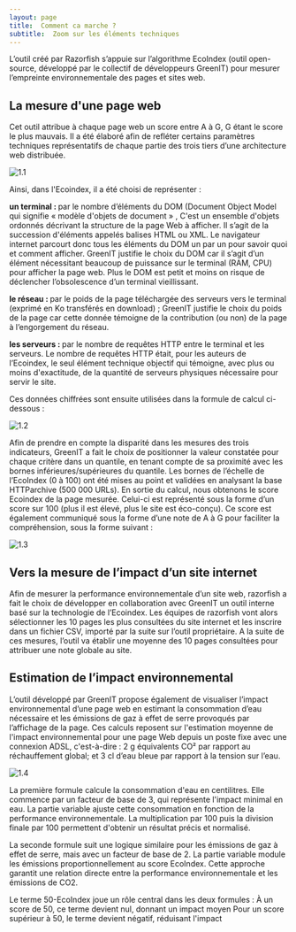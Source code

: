 ```yaml
---
layout: page
title:  Comment ca marche ?
subtitle:  Zoom sur les éléments techniques
---
```

L’outil créé par Razorfish s’appuie sur l’algorithme EcoIndex (outil open-source, développé par le collectif de développeurs GreenIT) pour mesurer l’empreinte environnementale des pages et sites web. 

## La mesure d'une page web

Cet outil attribue à chaque page web un score entre A à G, G étant le score le plus mauvais. Il a été élaboré afin de refléter certains paramètres techniques représentatifs de chaque partie des trois tiers d’une architecture web distribuée. 

![1.1](https://tinmarrr.github.io/photos/1.1.png)

Ainsi, dans l'Ecoindex, il a été choisi de représenter :

<b> un terminal : </b> par le nombre d’éléments du DOM (Document Object Model qui signifie « modèle d'objets de document » , C'est un ensemble d'objets ordonnés décrivant la structure de la page Web à afficher. Il s’agit de la succession d'éléments appelés balises HTML ou XML. Le navigateur internet parcourt donc tous les éléments du DOM un par un pour savoir quoi et comment afficher. GreenIT justifie le choix du DOM car il s’agit d’un élément nécessitant beaucoup de puissance sur le terminal (RAM, CPU) pour afficher la page web. Plus le DOM est petit et moins on risque de déclencher l’obsolescence d’un terminal vieillissant.

<b> le réseau : </b> par le poids de la page téléchargée des serveurs vers le terminal (exprimé en Ko transférés en download) ; GreenIT justifie le choix du poids de la page car cette donnée témoigne de la contribution (ou non) de la page à l’engorgement du réseau.

<b> les serveurs : </b> par le nombre de requêtes HTTP entre le terminal et les serveurs. Le nombre de requêtes HTTP était, pour les auteurs de l’Ecoindex, le seul élément technique objectif qui témoigne, avec plus ou moins d'exactitude, de la quantité de serveurs physiques nécessaire pour servir le site.
 
Ces données chiffrées sont ensuite utilisées dans la formule de calcul ci-dessous :

![1.2](https://tinmarrr.github.io/photos/1.2.png)
 
Afin de prendre en compte la disparité dans les mesures des trois indicateurs, GreenIT a fait le choix de positionner la valeur constatée pour chaque critère dans un quantile, en tenant compte de sa proximité avec les bornes inférieures/supérieures du quantile. Les bornes de l’échelle de l’EcoIndex (0 à 100) ont été mises au point et validées en analysant la base HTTParchive (500 000 URLs).
En sortie du calcul, nous obtenons le score Ecoindex de la page mesurée. Celui-ci est représenté sous la forme d’un score sur 100 (plus il est élevé, plus le site est éco-conçu). Ce score est également communiqué sous la forme d’une note de A à G pour faciliter la compréhension, sous la forme suivant : 

![1.3](https://tinmarrr.github.io/photos/1.3.png)

## Vers la mesure de l’impact d’un site internet

Afin de mesurer la performance environnementale d’un site web, razorfish a fait le choix de développer en collaboration avec GreenIT un outil interne basé sur la technologie de l’Ecoindex.
Les équipes de razorfish vont alors sélectionner les 10 pages les plus consultées du site internet et les inscrire dans un fichier CSV, importé par la suite sur l’outil propriétaire. A la suite de ces mesures, l’outil va établir une moyenne des 10 pages consultées pour attribuer une note globale au site.

## Estimation de l’impact environnemental

L’outil développé par GreenIT propose également de visualiser l’impact environnemental d’une page web en estimant la consommation d’eau nécessaire et les émissions de gaz à effet de serre provoqués par l’affichage de la page.
Ces calculs reposent sur l'estimation moyenne de l'impact environnemental pour une page Web depuis un poste fixe avec une connexion ADSL, c'est-à-dire :
2 g équivalents CO² par rapport au réchauffement global;
et 3 cl d’eau bleue par rapport à  la tension sur l’eau.
 
![1.4](https://tinmarrr.github.io/photos/1.4.png)

La première formule calcule la consommation d'eau en centilitres. Elle commence par un facteur de base de 3, qui représente l'impact minimal en eau. La partie variable ajuste cette consommation en fonction de la performance environnementale. La multiplication par 100 puis la division finale par 100 permettent d'obtenir un résultat précis et normalisé.

La seconde formule suit une logique similaire pour les émissions de gaz à effet de serre, mais avec un facteur de base de 2. La partie variable module les émissions proportionnellement au score EcoIndex. Cette approche garantit une relation directe entre la performance environnementale et les émissions de CO2.

Le terme 50-EcoIndex joue un rôle central dans les deux formules :
À un score de 50, ce terme devient nul, donnant un impact moyen
Pour un score supérieur à 50, le terme devient négatif, réduisant l'impact
